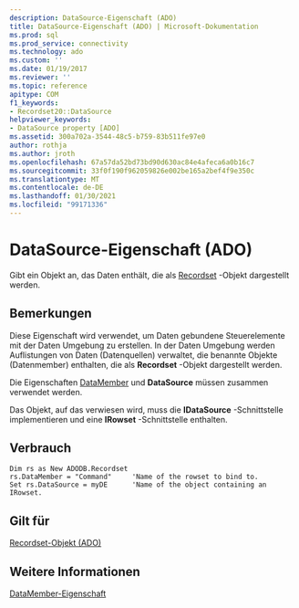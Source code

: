 ```yaml
---
description: DataSource-Eigenschaft (ADO)
title: DataSource-Eigenschaft (ADO) | Microsoft-Dokumentation
ms.prod: sql
ms.prod_service: connectivity
ms.technology: ado
ms.custom: ''
ms.date: 01/19/2017
ms.reviewer: ''
ms.topic: reference
apitype: COM
f1_keywords:
- Recordset20::DataSource
helpviewer_keywords:
- DataSource property [ADO]
ms.assetid: 300a702a-3544-48c5-b759-83b511fe97e0
author: rothja
ms.author: jroth
ms.openlocfilehash: 67a57da52bd73bd90d630ac84e4afeca6a0b16c7
ms.sourcegitcommit: 33f0f190f962059826e002be165a2bef4f9e350c
ms.translationtype: MT
ms.contentlocale: de-DE
ms.lasthandoff: 01/30/2021
ms.locfileid: "99171336"
---
```

# <a name="datasource-property-ado"></a>DataSource-Eigenschaft (ADO)
Gibt ein Objekt an, das Daten enthält, die als [Recordset](../../../ado/reference/ado-api/recordset-object-ado.md) -Objekt dargestellt werden.  
  
## <a name="remarks"></a>Bemerkungen  
 Diese Eigenschaft wird verwendet, um Daten gebundene Steuerelemente mit der Daten Umgebung zu erstellen. In der Daten Umgebung werden Auflistungen von Daten (Datenquellen) verwaltet, die benannte Objekte (Datenmember) enthalten, die als **Recordset** -Objekt dargestellt werden.  
  
 Die Eigenschaften [DataMember](../../../ado/reference/ado-api/datamember-property.md) und **DataSource** müssen zusammen verwendet werden.  
  
 Das Objekt, auf das verwiesen wird, muss die **IDataSource** -Schnittstelle implementieren und eine **IRowset** -Schnittstelle enthalten.  
  
## <a name="usage"></a>Verbrauch  
  
```  
Dim rs as New ADODB.Recordset  
rs.DataMember = "Command"     'Name of the rowset to bind to.  
Set rs.DataSource = myDE      'Name of the object containing an IRowset.  
```  
  
## <a name="applies-to"></a>Gilt für  
 [Recordset-Objekt (ADO)](../../../ado/reference/ado-api/recordset-object-ado.md)  
  
## <a name="see-also"></a>Weitere Informationen  
 [DataMember-Eigenschaft](../../../ado/reference/ado-api/datamember-property.md)
